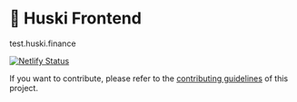 # 🥞 Huski Frontend
 
test.huski.finance

[![Netlify Status](https://api.netlify.com/api/v1/badges/cecf5b03-5e3e-4c97-87e9-8c8f5192c8c0/deploy-status)](https://app.netlify.com/sites/huskifinance/deploys)

If you want to contribute, please refer to the [contributing guidelines](./CONTRIBUTING.md) of this project.

